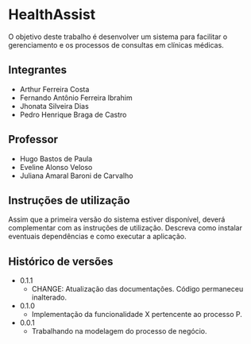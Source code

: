 # HealthAssist

O objetivo deste trabalho é desenvolver um sistema para facilitar o gerenciamento e os processos de consultas em clínicas médicas.

## Integrantes

* Arthur Ferreira Costa
* Fernando Antônio Ferreira Ibrahim
* Jhonata Silveira Dias
* Pedro Henrique Braga de Castro

## Professor

* Hugo Bastos de Paula
* Eveline Alonso Veloso
* Juliana Amaral Baroni de Carvalho

## Instruções de utilização

Assim que a primeira versão do sistema estiver disponível, deverá complementar com as instruções de utilização. Descreva como instalar eventuais dependências e como executar a aplicação.

## Histórico de versões

* 0.1.1
    * CHANGE: Atualização das documentações. Código permaneceu inalterado.
* 0.1.0
    * Implementação da funcionalidade X pertencente ao processo P.
* 0.0.1
    * Trabalhando na modelagem do processo de negócio.

